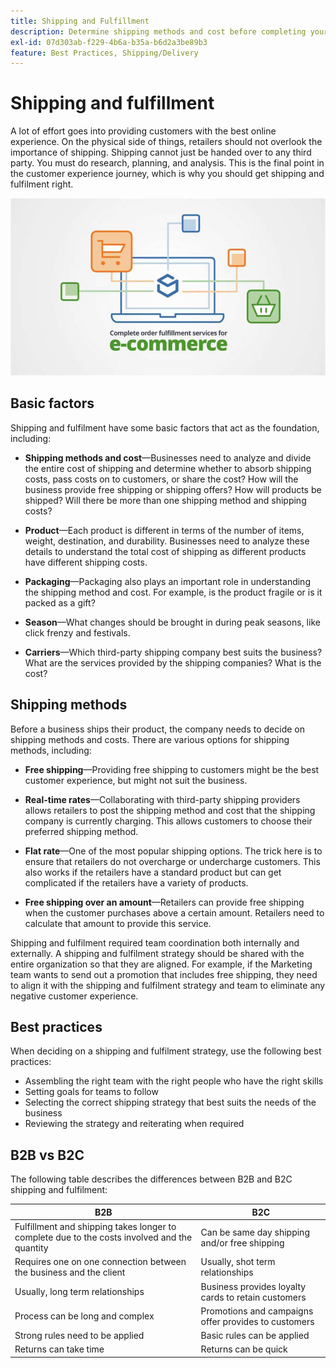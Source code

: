 ```yaml
---
title: Shipping and Fulfillment
description: Determine shipping methods and cost before completing your ecommerce project.
exl-id: 07d303ab-f229-4b6a-b35a-b6d2a3be89b3
feature: Best Practices, Shipping/Delivery
---
```

# Shipping and fulfillment

A lot of effort goes into providing customers with the best online experience. On the physical side of things, retailers should not overlook the importance of shipping. Shipping cannot just be handed over to any third party. You must do research, planning, and analysis. This is the final point in the customer experience journey, which is why you should get shipping and fulfilment right.

![Shipping and fulfillment diagram](../../assets/playbooks/shipping-fulfillment.png)

## Basic factors

Shipping and fulfilment have some basic factors that act as the foundation, including:

- **Shipping methods and cost**—Businesses need to analyze and divide the entire cost of shipping and determine whether to absorb shipping costs, pass costs on to customers, or share the cost? How will the business provide free shipping or shipping offers? How will products be shipped? Will there be more than one shipping method and shipping costs?

- **Product**—Each product is different in terms of the number of items, weight, destination, and durability. Businesses need to analyze these details to understand the total cost of shipping as different products have different shipping costs.

- **Packaging**—Packaging also plays an important role in understanding the shipping method and cost. For example, is the product fragile or is it packed as a gift?

- **Season**—What changes should be brought in during peak seasons, like click frenzy and festivals.

- **Carriers**—Which third-party shipping company best suits the business? What are the services provided by the shipping companies? What is the cost?

## Shipping methods

Before a business ships their product, the company needs to decide on shipping methods and costs. There are various options for shipping methods, including:

- **Free shipping**—Providing free shipping to customers might be the best customer experience, but might not suit the business.

- **Real-time rates**—Collaborating with third-party shipping providers allows retailers to post the shipping method and cost that the shipping company is currently charging. This allows customers to choose their preferred shipping method.

- **Flat rate**—One of the most popular shipping options. The trick here is to ensure that retailers do not overcharge or undercharge customers. This also works if the retailers have a standard product but can get complicated if the retailers have a variety of products.

- **Free shipping over an amount**—Retailers can provide free shipping when the customer purchases above a certain amount. Retailers need to calculate that amount to provide this service.

Shipping and fulfilment required team coordination both internally and externally. A shipping and fulfilment strategy should be shared with the entire organization so that they are aligned. For example, if the Marketing team wants to send out a promotion that includes free shipping, they need to align it with the shipping and fulfilment strategy and team to eliminate any negative customer experience.

## Best practices

When deciding on a shipping and fulfilment strategy, use the following best practices: 

- Assembling the right team with the right people who have the right skills
- Setting goals for teams to follow
- Selecting the correct shipping strategy that best suits the needs of the business
- Reviewing the strategy and reiterating when required

## B2B vs B2C

The following table describes the differences between B2B and B2C shipping and fulfilment:

| B2B                                                                                          | B2C                                                  |
|----------------------------------------------------------------------------------------------|------------------------------------------------------|
| Fulfillment and shipping takes longer to complete due to the costs involved and the quantity | Can be same day shipping and/or free shipping        |
| Requires one on one connection between the business and the client                           | Usually, shot term relationships                     |
| Usually, long term relationships                                                             | Business provides loyalty cards to retain customers  |
| Process can be long and complex                                                              | Promotions and campaigns offer provides to customers |
| Strong rules need to be applied                                                              | Basic rules can be applied                           |
| Returns can take time                                                                        | Returns can be quick                                 |
